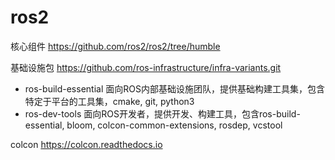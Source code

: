# ros2

核心组件 https://github.com/ros2/ros2/tree/humble


基础设施包 https://github.com/ros-infrastructure/infra-variants.git

- ros-build-essential 面向ROS内部基础设施团队，提供基础构建工具集，包含特定于平台的工具集，cmake, git, python3
- ros-dev-tools 面向ROS开发者，提供开发、构建工具，包含ros-build-essential, bloom, colcon-common-extensions, rosdep, vcstool

colcon https://colcon.readthedocs.io
